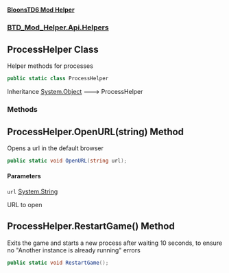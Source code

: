 #### [BloonsTD6 Mod Helper](README.md 'README')
### [BTD_Mod_Helper.Api.Helpers](README.md#BTD_Mod_Helper.Api.Helpers 'BTD_Mod_Helper.Api.Helpers')

## ProcessHelper Class

Helper methods for processes

```csharp
public static class ProcessHelper
```

Inheritance [System.Object](https://docs.microsoft.com/en-us/dotnet/api/System.Object 'System.Object') &#129106; ProcessHelper
### Methods

<a name='BTD_Mod_Helper.Api.Helpers.ProcessHelper.OpenURL(string)'></a>

## ProcessHelper.OpenURL(string) Method

Opens a url in the default browser

```csharp
public static void OpenURL(string url);
```
#### Parameters

<a name='BTD_Mod_Helper.Api.Helpers.ProcessHelper.OpenURL(string).url'></a>

`url` [System.String](https://docs.microsoft.com/en-us/dotnet/api/System.String 'System.String')

URL to open

<a name='BTD_Mod_Helper.Api.Helpers.ProcessHelper.RestartGame()'></a>

## ProcessHelper.RestartGame() Method

Exits the game and starts a new process after waiting 10 seconds, to ensure no "Another instance is already running" errors

```csharp
public static void RestartGame();
```